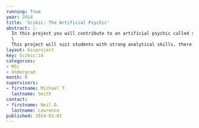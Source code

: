 ```yaml
---
running: True
year: 2014
title: 'Scikic: The Artificial Psychic'
abstract: |-
  In this project you will contribute to an artificial psychic called scikic. The artificial psychic will work by querying a user on preferences about life (e.g. movies) and making predictions about what type of person the user is. Scikic could either be a web interface or a mobile phone app, but the main initial task will be to build scikic’s information engine. Initially scikic won’t be a very good artificial psychic (its information engine will be a little rusty), but over time scikic should be able to make good predictions about people using only a little information. Software for the project will be written according to the principles of open data science.\
  \
  This project will suit students with strong analytical skills, there will be a focus on linear algebra and probabilistic inference in the software.
layout: bscproject
key: Scikic:14
categories:
- MSc
- Undergrad
month: 0
supervisors:
- firstname: Michael T.
  lastname: Smith
contact:
- firstname: Neil D.
  lastname: Lawrence
published: 2014-01-01
---
```


